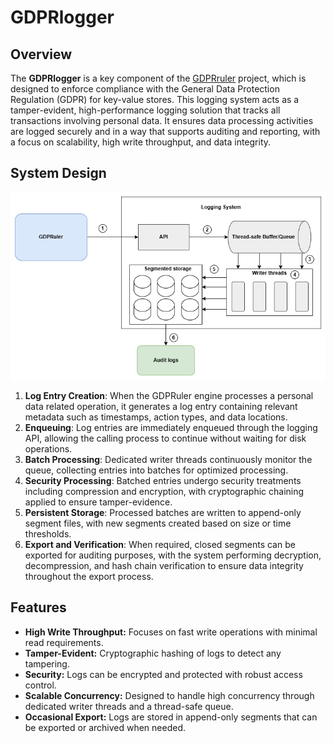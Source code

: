 # GDPRlogger 

## Overview

The **GDPRlogger** is a key component of the [GDPRruler](https://github.com/dimstav23/GDPRuler) project, which is designed to enforce compliance with the General Data Protection Regulation (GDPR) for key-value stores. This logging system acts as a tamper-evident, high-performance logging solution that tracks all transactions involving personal data. It ensures data processing activities are logged securely and in a way that supports auditing and reporting, with a focus on scalability, high write throughput, and data integrity.

## System Design

![System figure](assets/systemfigure.png)

1. **Log Entry Creation**: When the GDPRuler engine processes a personal data related operation, it generates a log entry containing relevant metadata such as timestamps, action types, and data locations.
2. **Enqueuing**: Log entries are immediately enqueued through the logging API, allowing the calling process to continue without waiting for disk operations.
3. **Batch Processing**: Dedicated writer threads continuously monitor the queue, collecting entries into batches for optimized processing.
4. **Security Processing**: Batched entries undergo security treatments including compression and encryption, with cryptographic chaining applied to ensure tamper-evidence.
5. **Persistent Storage**: Processed batches are written to append-only segment files, with new segments created based on size or time thresholds.
6. **Export and Verification**: When required, closed segments can be exported for auditing purposes, with the system performing decryption, decompression, and hash chain verification to ensure data integrity throughout the export process.

## Features

- **High Write Throughput:** Focuses on fast write operations with minimal read requirements.
- **Tamper-Evident:** Cryptographic hashing of logs to detect any tampering.
- **Security:** Logs can be encrypted and protected with robust access control.
- **Scalable Concurrency:** Designed to handle high concurrency through dedicated writer threads and a thread-safe queue.
- **Occasional Export:** Logs are stored in append-only segments that can be exported or archived when needed.